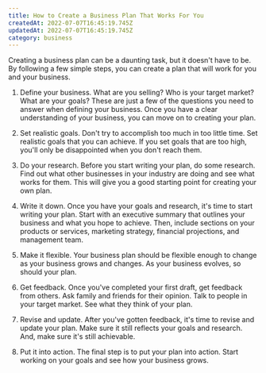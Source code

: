 ```yaml
---
title: How to Create a Business Plan That Works For You
createdAt: 2022-07-07T16:45:19.745Z
updatedAt: 2022-07-07T16:45:19.745Z
category: business
---
```


Creating a business plan can be a daunting task, but it doesn't have to be. By following a few simple steps, you can create a plan that will work for you and your business.

1. Define your business. What are you selling? Who is your target market? What are your goals? These are just a few of the questions you need to answer when defining your business. Once you have a clear understanding of your business, you can move on to creating your plan.

2. Set realistic goals. Don't try to accomplish too much in too little time. Set realistic goals that you can achieve. If you set goals that are too high, you'll only be disappointed when you don't reach them.

3. Do your research. Before you start writing your plan, do some research. Find out what other businesses in your industry are doing and see what works for them. This will give you a good starting point for creating your own plan.

4. Write it down. Once you have your goals and research, it's time to start writing your plan. Start with an executive summary that outlines your business and what you hope to achieve. Then, include sections on your products or services, marketing strategy, financial projections, and management team.

5. Make it flexible. Your business plan should be flexible enough to change as your business grows and changes. As your business evolves, so should your plan.

6. Get feedback. Once you've completed your first draft, get feedback from others. Ask family and friends for their opinion. Talk to people in your target market. See what they think of your plan.

7. Revise and update. After you've gotten feedback, it's time to revise and update your plan. Make sure it still reflects your goals and research. And, make sure it's still achievable.

8. Put it into action. The final step is to put your plan into action. Start working on your goals and see how your business grows.
